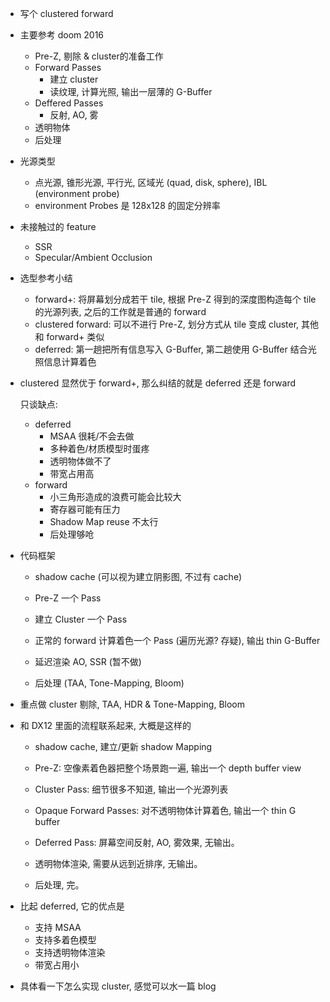 * 写个 clustered forward

* 主要参考 doom 2016

  * Pre-Z, 剔除 & cluster的准备工作
  * Forward Passes
    * 建立 cluster
    * 读纹理, 计算光照, 输出一层薄的 G-Buffer
  * Deffered Passes 
    * 反射, AO, 雾
  * 透明物体
  * 后处理

* 光源类型

  * 点光源, 锥形光源, 平行光, 区域光 (quad, disk, sphere), IBL (environment probe)
  * environment Probes 是 128x128 的固定分辨率

* 未接触过的 feature

  * SSR
  * Specular/Ambient Occlusion 

* 选型参考小结

  * forward+: 将屏幕划分成若干 tile, 根据 Pre-Z 得到的深度图构造每个 tile 的光源列表, 之后的工作就是普通的 forward
  * clustered forward: 可以不进行 Pre-Z, 划分方式从 tile 变成 cluster, 其他和 forward+ 类似
  * deferred: 第一趟把所有信息写入 G-Buffer, 第二趟使用 G-Buffer 结合光照信息计算着色

* clustered 显然优于 forward+, 那么纠结的就是 deferred 还是 forward

  只谈缺点:

  * deferred
    * MSAA 很耗/不会去做
    * 多种着色/材质模型时蛋疼
    * 透明物体做不了
    * 带宽占用高 
  * forward
    * 小三角形造成的浪费可能会比较大
    * 寄存器可能有压力
    * Shadow Map reuse 不太行
    * 后处理够呛

* 代码框架

  * shadow cache (可以视为建立阴影图, 不过有 cache)

  * Pre-Z 一个 Pass
  * 建立 Cluster 一个 Pass
  * 正常的 forward 计算着色一个 Pass (遍历光源? 存疑), 输出 thin G-Buffer
  * 延迟渲染 AO, SSR (暂不做)
  * 后处理 (TAA, Tone-Mapping, Bloom)

* 重点做 cluster 剔除, TAA, HDR & Tone-Mapping, Bloom

* 和 DX12 里面的流程联系起来, 大概是这样的

  * shadow cache, 建立/更新 shadow Mapping

  * Pre-Z: 空像素着色器把整个场景跑一遍,  输出一个 depth buffer view
  * Cluster Pass: 细节很多不知道, 输出一个光源列表
  * Opaque Forward Passes: 对不透明物体计算着色, 输出一个 thin G buffer
  * Deferred Pass: 屏幕空间反射, AO, 雾效果, 无输出。
  * 透明物体渲染, 需要从远到近排序, 无输出。
  * 后处理, 完。

* 比起 deferred, 它的优点是

  * 支持 MSAA
  * 支持多着色模型
  * 支持透明物体渲染
  * 带宽占用小

* 具体看一下怎么实现 cluster, 感觉可以水一篇 blog
